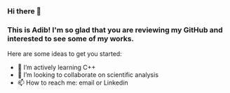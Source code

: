 ### Hi there 👋
### This is Adib! I'm so glad that you are reviewing my GitHub and interested to see some of my works. 

Here are some ideas to get you started:

- 🌱 I’m actively learning C++
- 👯 I’m looking to collaborate on scientific analysis
- 📫 How to reach me: email or Linkedin

